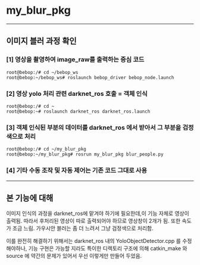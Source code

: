 # my_blur_pkg 
---
## 이미지 블러 과정 확인
### [1] 영상을 촬영하여 image_raw를 출력하는 중심 코드
```
root@bebop:/# cd ~/bebop_ws
root@bebop:~/bebop_ws# roslaunch bebop_driver bebop_node.launch
```
### [2] 영상 yolo 처리 관련 darknet_ros 호출 = 객체 인식
```
root@bebop:/# cd ~
root@bebop:~# roslaunch darknet_ros darknet_ros.launch
```
### [3] 객체 인식된 부분의 데이터를 darknet_ros 에서 받아서 그 부분을 검정색으로 처리
```
root@bebop:/# cd ~/my_blur_pkg
root@bebop:~/my_blur_pkg# rosrun my_blur_pkg blur_people.py
```
### [4] 기타 수동 조작 및 자동 제어는 기존 코드 그대로 사용
---



## 본 기능에 대해
이미지 인식의 과정을 darknet_ros에 맡겨야 하기에 필요한데,이 기능 자체로 영상이 출력됨.
따라서 후처리된 영상이 따로 출력되어야 하므로 영상창이 2개가 됨. 또한 속도가 조금 느림.
가우시안 블러는 좀 더 느려서 그냥 검정색으로 처리함.

이를 완전히 해결하기 위해서는 darknet_ros 내의 YoloObjectDetector.cpp 를 수정해야하나,
기능 구현은 가능할 지라도 특이한 디렉토리 구조에 의해 catkin_make 와 source 에 약간의 문제가 있어서
우선 이렇게만 만들어 두었음.



